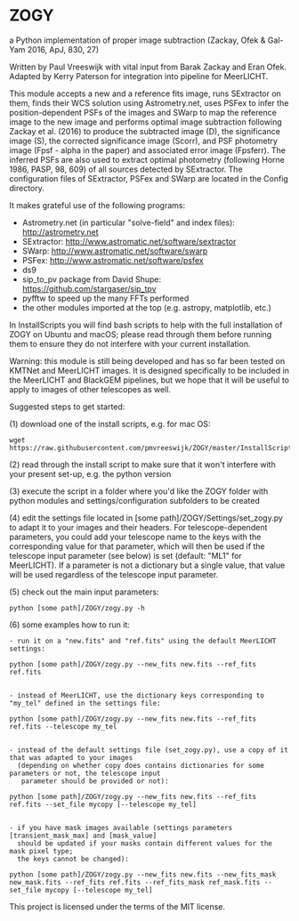 # ZOGY
a Python implementation of proper image subtraction (Zackay, Ofek &amp; Gal-Yam 2016, ApJ, 830, 27)

Written by Paul Vreeswijk with vital input from Barak Zackay and Eran Ofek. Adapted by Kerry Paterson for integration into pipeline for MeerLICHT.

This module accepts a new and a reference fits image, runs SExtractor on them, finds their WCS solution using Astrometry.net, uses PSFex to infer the position-dependent PSFs of the images and SWarp to map the reference image to the new image and performs optimal image subtraction following Zackay et al. (2016) to produce the subtracted image (D), the significance image (S), the corrected significance image (Scorr), and PSF photometry image (Fpsf - alpha in the paper) and associated error image (Fpsferr). The inferred PSFs are also used to extract optimal photometry (following Horne 1986, PASP, 98, 609) of all sources detected by SExtractor. The configuration files of SExtractor, PSFex and SWarp are located in the Config directory.

It makes grateful use of the following programs:

- Astrometry.net (in particular "solve-field" and index files): http://astrometry.net 
- SExtractor: http://www.astromatic.net/software/sextractor
- SWarp: http://www.astromatic.net/software/swarp
- PSFex: http://www.astromatic.net/software/psfex
- ds9
- sip_to_pv package from David Shupe: https://github.com/stargaser/sip_tpv
- pyfftw to speed up the many FFTs performed
- the other modules imported at the top (e.g. astropy, matplotlib, etc.)

In InstallScripts you will find bash scripts to help with the full installation of ZOGY on Ubuntu and macOS; please read through them before running them to ensure they do not interfere with your current installation.

Warning: this module is still being developed and has so far been tested on KMTNet and MeerLICHT images. It is designed specifically to be included in the MeerLICHT and BlackGEM pipelines, but we hope that it will be useful to apply to images of other telescopes as well.


Suggested steps to get started:

(1) download one of the install scripts, e.g. for mac OS:

    wget https://raw.githubusercontent.com/pmvreeswijk/ZOGY/master/InstallScripts/install_zogy_macos.sh

(2) read through the install script to make sure that it won't interfere with your present set-up, e.g. the python version

(3) execute the script in a folder where you'd like the ZOGY folder with python modules and settings/configuration subfolders to be created

(4) edit the settings file located in [some path]/ZOGY/Settings/set_zogy.py to adapt it to your images and their headers. For telescope-dependent parameters, you could add your telescope name to the keys with the corresponding value for that parameter, which will then be used if the telescope input parameter (see below) is set (default: "ML1" for MeerLICHT). If a parameter is not a dictionary but a single value, that value will be used regardless of the telescope input parameter.

(5) check out the main input parameters:

    python [some path]/ZOGY/zogy.py -h

(6) some examples how to run it:

    - run it on a "new.fits" and "ref.fits" using the default MeerLICHT settings:

    python [some path]/ZOGY/zogy.py --new_fits new.fits --ref_fits ref.fits
    

    - instead of MeerLICHT, use the dictionary keys corresponding to "my_tel" defined in the settings file:
    
    python [some path]/ZOGY/zogy.py --new_fits new.fits --ref_fits ref.fits --telescope my_tel
      

    - instead of the default settings file (set_zogy.py), use a copy of it that was adapted to your images
      (depending on whether copy does contains dictionaries for some parameters or not, the telescope input 
       parameter should be provided or not):
    
    python [some path]/ZOGY/zogy.py --new_fits new.fits --ref_fits ref.fits --set_file mycopy [--telescope my_tel]


    - if you have mask images available (settings parameters [transient_mask_max] and [mask_value]
      should be updated if your masks contain different values for the mask pixel type; 
      the keys cannot be changed):

    python [some path]/ZOGY/zogy.py --new_fits new.fits --new_fits_mask new_mask.fits --ref_fits ref.fits --ref_fits_mask ref_mask.fits --set_file mycopy [--telescope my_tel]


This project is licensed under the terms of the MIT license.
